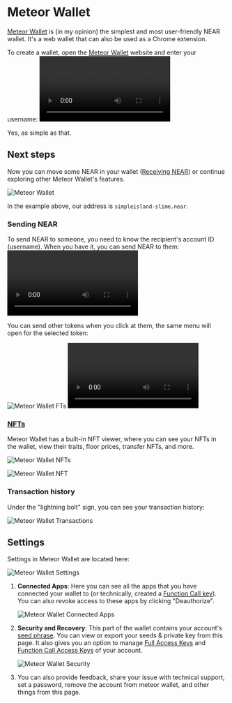 # Meteor Wallet

[Meteor Wallet](https://wallet.meteorwallet.app/add_wallet/create_new?postfix=slime)
is (in my opinion) the simplest and most user-friendly NEAR wallet. It's a web
wallet that can also be used as a Chrome extension.

To create a wallet, open the [Meteor Wallet](https://wallet.meteorwallet.app/add_wallet/create_new?postfix=slime)
website and enter your username:
<video src="/lvl1/wallets/meteor-wallet-create.mp4" autoplay loop>

Yes, as simple as that.

## Next steps
Now you can move some NEAR in your wallet ([Receiving NEAR](../receiving-near.md)) or continue exploring other Meteor
Wallet's features.

![Meteor Wallet](meteor-wallet-receive.png)

In the example above, our address is `simpleisland-slime.near`.

### Sending NEAR
To send NEAR to someone, you need to know the recipient's account ID (username).
When you have it, you can send NEAR to them:
<br>
<video src="/lvl1/wallets/meteor-wallet-send.mp4" autoplay loop>

You can send other tokens when you click at them, the same menu will open for the selected
token:

![Meteor Wallet FTs](meteor-wallet-fts.png)
<video src="/lvl1/wallets/meteor-wallet-send-ft.mp4" autoplay loop>

### [NFTs](../nfts.md)
Meteor Wallet has a built-in NFT viewer, where you can see your NFTs in the wallet,
view their traits, floor prices, transfer NFTs, and more.

![Meteor Wallet NFTs](meteor-wallet-nfts.png)

![Meteor Wallet NFT](meteor-wallet-nft.png)

### Transaction history

Under the "lightning bolt" sign, you can see your transaction history:

![Meteor Wallet Transactions](meteor-wallet-history.jpg)

## Settings

Settings in Meteor Wallet are located here:

![Meteor Wallet Settings](meteor-wallet-settings.jpg)

1. **Connected Apps**: Here you can see all the apps that you have connected your wallet
   to (or technically, created a [Function Call key](../../lvl4/account-model/keys/index.md#function-call-access-key)).
   You can also revoke access to these apps by clicking "Deauthorize".

   ![Meteor Wallet Connected Apps](meteor-wallet-connections.jpg)

2. **Security and Recovery**: This part of the wallet contains your account's
   [seed phrase](../../lvl4/account-model/keys/where-to-save-seed-phrase.md). You can
   view or export your seeds & private key from this page. It also gives you an option
   to manage [Full Access Keys](../../lvl4/account-model/keys/index.md#full-access-key)
   and [Function Call Access Keys](../../lvl4/account-model/keys/index.md#full-access-key)
   of your account.

   ![Meteor Wallet Security](meteor-wallet-security.jpg)

3. You can also provide feedback, share your issue with technical support, set a password, remove the account from meteor wallet, and other things from this page.
